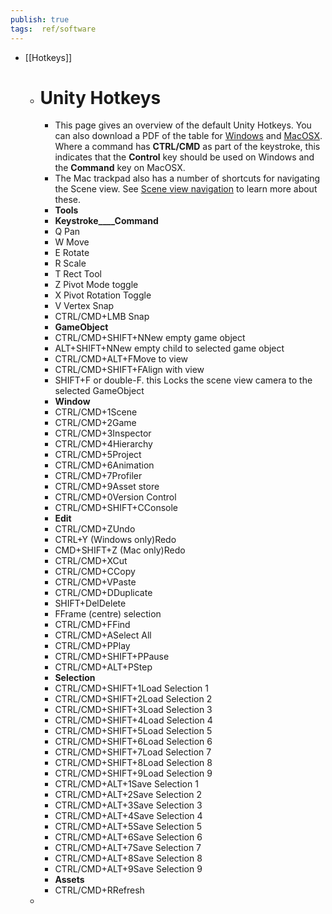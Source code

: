 ```yaml
---
publish: true
tags:  ref/software
---
```

- [[Hotkeys]]
    - # Unity Hotkeys
        - This page gives an overview of the default Unity Hotkeys. You can also download a PDF of the table for [Windows](https://docs.unity3d.com/560/Documentation/uploads/Main/Unity_HotKeys_Win.pdf) and [MacOSX](https://docs.unity3d.com/560/Documentation/uploads/Main/Unity_HotKeys_Mac.pdf). Where a command has **CTRL/CMD** as part of the keystroke, this indicates that the **Control** key should be used on Windows and the **Command** key on MacOSX.
        - The Mac trackpad also has a number of shortcuts for navigating the Scene view. See [Scene view navigation](https://docs.unity3d.com/560/Documentation/Manual/SceneViewNavigation.html) to learn more about these.
        - **Tools**
        - __Keystroke____Command__
        - Q Pan
        - W Move
        - E Rotate
        - R Scale
        - T Rect Tool
        - Z Pivot Mode toggle
        - X Pivot Rotation Toggle
        - V Vertex Snap
        - CTRL/CMD+LMB Snap
        - **GameObject**
        - CTRL/CMD+SHIFT+NNew empty game object
        - ALT+SHIFT+NNew empty child to selected game object
        - CTRL/CMD+ALT+FMove to view
        - CTRL/CMD+SHIFT+FAlign with view
        - SHIFT+F or double-F. this Locks the scene view camera to the selected GameObject
        - **Window**
        - CTRL/CMD+1Scene
        - CTRL/CMD+2Game
        - CTRL/CMD+3Inspector
        - CTRL/CMD+4Hierarchy
        - CTRL/CMD+5Project
        - CTRL/CMD+6Animation
        - CTRL/CMD+7Profiler
        - CTRL/CMD+9Asset store
        - CTRL/CMD+0Version Control
        - CTRL/CMD+SHIFT+CConsole
        - **Edit**
        - CTRL/CMD+ZUndo
        - CTRL+Y (Windows only)Redo
        - CMD+SHIFT+Z (Mac only)Redo
        - CTRL/CMD+XCut
        - CTRL/CMD+CCopy
        - CTRL/CMD+VPaste
        - CTRL/CMD+DDuplicate
        - SHIFT+DelDelete
        - FFrame (centre) selection
        - CTRL/CMD+FFind
        - CTRL/CMD+ASelect All
        - CTRL/CMD+PPlay
        - CTRL/CMD+SHIFT+PPause
        - CTRL/CMD+ALT+PStep
        - **Selection**
        - CTRL/CMD+SHIFT+1Load Selection 1
        - CTRL/CMD+SHIFT+2Load Selection 2
        - CTRL/CMD+SHIFT+3Load Selection 3
        - CTRL/CMD+SHIFT+4Load Selection 4
        - CTRL/CMD+SHIFT+5Load Selection 5
        - CTRL/CMD+SHIFT+6Load Selection 6
        - CTRL/CMD+SHIFT+7Load Selection 7
        - CTRL/CMD+SHIFT+8Load Selection 8
        - CTRL/CMD+SHIFT+9Load Selection 9
        - CTRL/CMD+ALT+1Save Selection 1
        - CTRL/CMD+ALT+2Save Selection 2
        - CTRL/CMD+ALT+3Save Selection 3
        - CTRL/CMD+ALT+4Save Selection 4
        - CTRL/CMD+ALT+5Save Selection 5
        - CTRL/CMD+ALT+6Save Selection 6
        - CTRL/CMD+ALT+7Save Selection 7
        - CTRL/CMD+ALT+8Save Selection 8
        - CTRL/CMD+ALT+9Save Selection 9
        - **Assets**
        - CTRL/CMD+RRefresh
    - 

